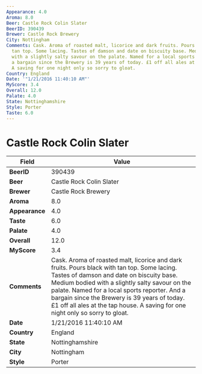 ```yaml
---
Appearance: 4.0
Aroma: 8.0
Beer: Castle Rock Colin Slater
BeerID: 390439
Brewer: Castle Rock Brewery
City: Nottingham
Comments: Cask. Aroma of roasted malt, licorice and dark fruits. Pours black with
  tan top. Some lacing. Tastes of damson and date on biscuity base. Medium bodied
  with a slightly salty savour on the palate. Named for a local sports reporter. And
  a bargain since the Brewery is 39 years of today. £1 off all ales at the tap house.
  A saving for one night only so sorry to gloat.
Country: England
Date: '"1/21/2016 11:40:10 AM"'
MyScore: 3.4
Overall: 12.0
Palate: 4.0
State: Nottinghamshire
Style: Porter
Taste: 6.0
---
```


# Castle Rock Colin Slater

| Field         | Value |
|---------------|-------|
| **BeerID** | 390439 |
| **Beer** | Castle Rock Colin Slater |
| **Brewer** | Castle Rock Brewery |
| **Aroma** | 8.0 |
| **Appearance** | 4.0 |
| **Taste** | 6.0 |
| **Palate** | 4.0 |
| **Overall** | 12.0 |
| **MyScore** | 3.4 |
| **Comments** | Cask. Aroma of roasted malt, licorice and dark fruits. Pours black with tan top. Some lacing. Tastes of damson and date on biscuity base. Medium bodied with a slightly salty savour on the palate. Named for a local sports reporter. And a bargain since the Brewery is 39 years of today. £1 off all ales at the tap house. A saving for one night only so sorry to gloat. |
| **Date** | 1/21/2016 11:40:10 AM |
| **Country** | England |
| **State** | Nottinghamshire |
| **City** | Nottingham |
| **Style** | Porter |
